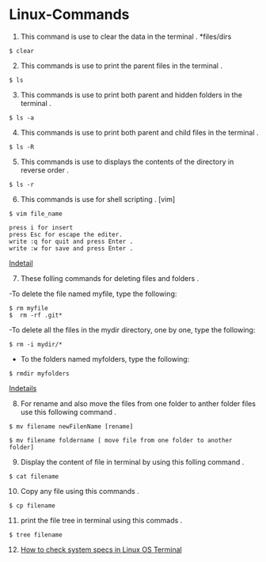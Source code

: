 # Linux-Commands

1. This command is use to clear the data in the terminal .                                                                        *files/dirs

```@ruby
$ clear
```

2. This commands is use to print the parent files in the terminal .

```@ruby
$ ls
```

3. This commands is use to print both parent and  hidden folders in the terminal .

```@ruby
$ ls -a
```

4. This commands is use to print both parent and child files in the terminal . 

```@ruby
$ ls -R
```

5. This commands is use to displays the contents of the directory in reverse order .

```@ruby
$ ls -r
```
6. This commands is use for shell scripting . [vim]

```@ruby
$ vim file_name 

press i for insert 
press Esc for escape the editer.
write :q for quit and press Enter .
write :w for save and press Enter .
```
[Indetail](https://www.educba.com/vim-command-in-linux/)

7. These folling commands for deleting files and folders .

-To delete the file named myfile, type the following:

```@ruby
$ rm myfile
$  rm -rf .git*
```
-To delete all the files in the mydir directory, one by one, type the following:

```@ruby
$ rm -i mydir/*
```
- To the folders named myfolders, type the following:

```@ruby
$ rmdir myfolders
```
[Indetails](https://www.hostinger.in/tutorials/how-to-remove-files-and-folders-using-linux-command-line/#:~:text=Folders%20in%20Linux%3F-,How%20to%20Remove%20a%20Directory%20in%20Linux,to%20remove%20non%2Dempty%20directories.)

8. For rename and also move the files from one folder to anther folder files use this following  command .

```@ruby
$ mv filename newFilenName [rename]

$ mv filename foldername [ move file from one folder to another folder]
```
9. Display the content of file in terminal by using this  folling command .

```@ruby
$ cat filename 
```

10. Copy any file using this commands .

```@ruby
$ cp filename
```

11. print the file tree in terminal using this commads . 

```@ruby
$ tree filename
```
12. [ How to check system specs in Linux OS Terminal](https://github.com/VaibhavDabral11/linux-specs-check/blob/main/README.md) 
